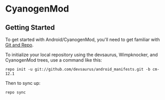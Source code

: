 CyanogenMod
===========

Getting Started
---------------

To get started with Android/CyanogenMod, you'll need to get
familiar with [Git and Repo](http://source.android.com/source/using-repo.html).

To initialize your local repository using the devsaurus, Wimpknocker, and CyanogenMod trees, use a command like this:

    repo init -u git://github.com/devsaurus/android_manifests.git -b cm-12.1

Then to sync up:

    repo sync
